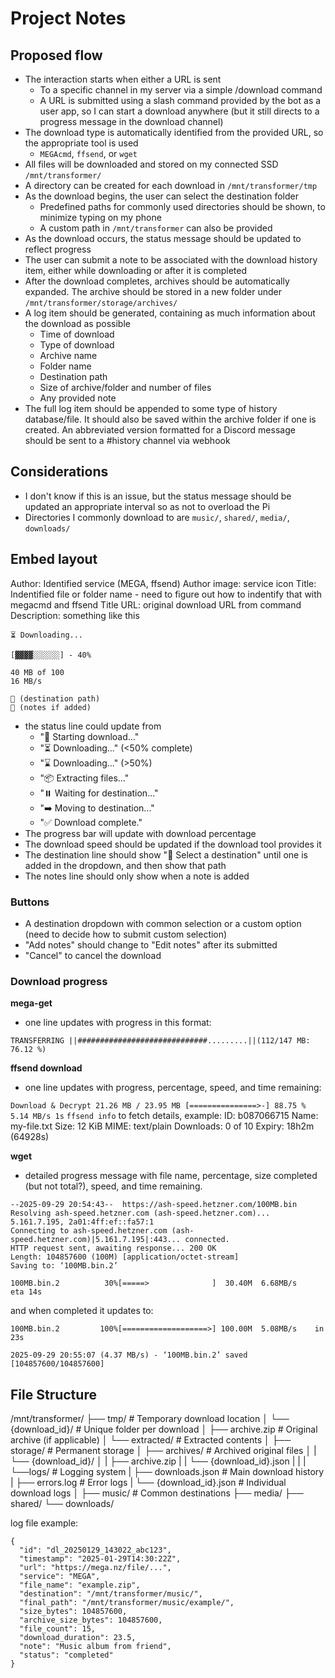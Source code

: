 # Project Notes

## Proposed flow
- The interaction starts when either a URL is sent
    - To a specific channel in my server via a simple /download command
    - A URL is submitted using a slash command provided by the bot as a user app, so I can start a download anywhere (but it still directs to a progress message in the download channel)
- The download type is automatically identified from the provided URL, so the appropriate tool is used
    - `MEGAcmd`, `ffsend`, or `wget`
- All files will be downloaded and stored on my connected SSD `/mnt/transformer/`
- A directory can be created for each download in `/mnt/transformer/tmp`
- As the download begins, the user can select the destination folder
    - Predefined paths for commonly used directories should be shown, to minimize typing on my phone
    - A custom path in `/mnt/transformer` can also be provided
- As the download occurs, the status message should be updated to reflect progress
- The user can submit a note to be associated with the download history item, either while downloading or after it is completed
- After the download completes, archives should be automatically expanded. The archive should be stored in a new folder under `/mnt/transformer/storage/archives/`
- A log item should be generated, containing as much information about the download as possible
    - Time of download
    - Type of download
    - Archive name
    - Folder name
    - Destination path
    - Size of archive/folder and number of files
    - Any provided note
- The full log item should be appended to some type of history database/file. It should also be saved within the archive folder if one is created. An abbreviated version formatted for a Discord message should be sent to a #history channel via webhook

## Considerations

- I don't know if this is an issue, but the status message should be updated an appropriate interval so as not to overload the Pi
- Directories I commonly download to are `music/`, `shared/`, `media/`, `downloads/`

## Embed layout

Author: Identified service (MEGA, ffsend)
Author image: service icon
Title: Indentified file or folder name
    - need to figure out how to indentify that with megacmd and ffsend
Title URL: original download URL from command
Description: something like this

    ⏳ Downloading...

    [▓▓▓▓░░░░░░] - 40%

    40 MB of 100
    16 MB/s

    📁 (destination path)
    📒 (notes if added)

- the status line could update from
    - "🔎 Starting download..."
    - "⏳ Downloading..." (<50% complete)
    - "⌛ Downloading..." (>50%)
    - "📦 Extracting files..."
    - "⏸️ Waiting for destination..."
    - "➡️ Moving to destination..."
    - "✅ Download complete."
- The progress bar will update with download percentage
- The download speed should be updated if the download tool provides it
- The destination line should show "📁 Select a destination" until one is added in the dropdown, and then show that path
- The notes line should only show when a note is added

### Buttons

- A destination dropdown with common selection or a custom option (need to decide how to submit custom selection)
- "Add notes" should change to "Edit notes" after its submitted
- "Cancel" to cancel the download

### Download progress

**mega-get**
- one line updates with progress in this format:

`
TRANSFERRING ||#############################.........||(112/147 MB:  76.12 %)
`


**ffsend download**
- one line updates with progress, percentage, speed, and time remaining:

`
Download & Decrypt 21.26 MB / 23.95 MB [===============>-] 88.75 % 5.14 MB/s 1s
`
`ffsend info` to fetch details, example:
ID:         b087066715
Name:       my-file.txt
Size:       12 KiB
MIME:       text/plain
Downloads:  0 of 10
Expiry:     18h2m (64928s)

**wget**
- detailed progress message with file name, percentage, size completed (but not total?), speed, and time remaining.

```
--2025-09-29 20:54:43--  https://ash-speed.hetzner.com/100MB.bin
Resolving ash-speed.hetzner.com (ash-speed.hetzner.com)... 5.161.7.195, 2a01:4ff:ef::fa57:1
Connecting to ash-speed.hetzner.com (ash-speed.hetzner.com)|5.161.7.195|:443... connected.
HTTP request sent, awaiting response... 200 OK
Length: 104857600 (100M) [application/octet-stream]
Saving to: ‘100MB.bin.2’

100MB.bin.2          30%[=====>              ]  30.40M  6.68MB/s    eta 14s    
```
and when completed it updates to:
```
100MB.bin.2         100%[===================>] 100.00M  5.08MB/s    in 23s     

2025-09-29 20:55:07 (4.37 MB/s) - ‘100MB.bin.2’ saved [104857600/104857600]
```

## File Structure

/mnt/transformer/
├── tmp/                         # Temporary download location
│   └── {download_id}/           # Unique folder per download
│       ├── archive.zip          # Original archive (if applicable)
│       └── extracted/           # Extracted contents
│
├── storage/                     # Permanent storage
│   ├── archives/                # Archived original files
│   |   └── {download_id}/
│   |       ├── archive.zip
|   |       └── {download_id}.json
|   |
|   └──logs/                     # Logging system
|      ├── downloads.json        # Main download history
|      ├── errors.log            # Error logs
|      └── {download_id}.json     # Individual download logs
│
├── music/                       # Common destinations
├── media/
├── shared/
└── downloads/

log file example:
```
{
  "id": "dl_20250129_143022_abc123",
  "timestamp": "2025-01-29T14:30:22Z",
  "url": "https://mega.nz/file/...",
  "service": "MEGA",
  "file_name": "example.zip",
  "destination": "/mnt/transformer/music/",
  "final_path": "/mnt/transformer/music/example/",
  "size_bytes": 104857600,
  "archive_size_bytes": 104857600,
  "file_count": 15,
  "download_duration": 23.5,
  "note": "Music album from friend",
  "status": "completed"
}
```

